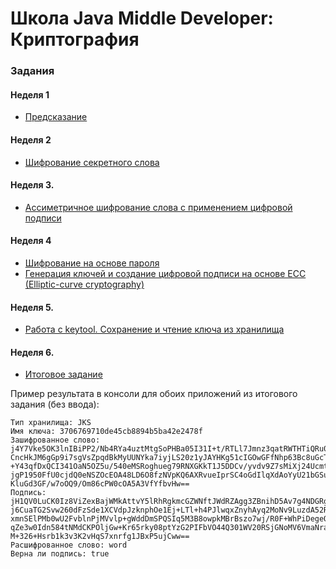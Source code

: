 # Школа Java Middle Developer: Криптография

### Задания
#### Неделя 1
- [Предсказание](./src/main/java/com/example/tasks/Task1_Prediction.java)
#### Неделя 2
- [Шифрование секретного слова](./src/main/java/com/example/tasks/Task2_SecretWordCipher.java)
#### Неделя 3. 
- [Ассиметричное шифрование слова с применением цифровой подписи](./src/main/java/com/example/tasks/Task3_Sign.java)
#### Неделя 4
- [Шифрование на основе пароля](./src/main/java/com/example/tasks/Task4_PBE.java)
- [Генерация ключей и создание цифровой подписи на основе ECC (Elliptic-curve cryptography)](./src/main/java/com/example/tasks/Task4_ECC.java)
#### Неделя 5.
- [Работа с keytool. Сохранение и чтение ключа из хранилища](./src/main/java/com/example/tasks/Task5_Keystore.java)
#### Неделя 6.
- [Итоговое задание](./src/main/java/com/example/tasks/final_task)

Пример результата в консоли для обоих приложений из итогового задания (без ввода): 
```
Тип хранилища: JKS
Имя ключа: 3706769710de45cb8894b5ba42e2478f
Зашифрованное слово: j4Y7Vke5OK3lnIBiPP2/Nb4RYa4uztMtgSoPHBa05I31I+t/RTLl7Jmnz3qatRWTHTiQRu0F4pNL
CncHkJM6gGp9i7sgVsZpqdBkMyUUNYka7iyjLS20z1yJAYHKg51cIGOwGFfNhp63Bc8uGcTXoVm1
+Y43qfDxQCI341OaN5OZ5u/540eMSRoghueg79RNXGKkT1J5DDCv/yvdv9Z7sMiXj24Ucmt3+cvk
jgP1950FfU0cjdQ0eNSZOcEOA48LD6O8fzNVpKQ6AXRvueIprSC4oGdIlqXdAoYyU21bGSueXD0n
KluGd3GF/w7oOQ9/Om86cPW0cOA5A3VfYfbvHw==
Подпись: jH1QV0LuCK0Iz8ViZexBajWMkAttvY5lRhRgkmcGZWNftJWdRZAgg3ZBnihD5Av7g4NDGRggiq4A
j6CuaTG2Svw260dFzSde1XCVdpJzknphOe1Ej+LTl+h4PJlwqxZnyhAyq2MoNv9LuzdA52RbzON7
xmnSElPMb0wU2FvblnPjMVvlp+gWddDmSPQSIq5M3B8owpkMBrBszo7wj/R0F+WhPiDegeOlMzf2
qZe3w0Idn584tNMdCKPOljGw+Kr65rky08ptYzG2PIFbVO44Q301WV20RSjGNoMV6VmaNrasPh/s
M+326+Hsrb1k3v3K2vHqS7xnrfg1JBxP5ujCww==
Расшифрованное слово: word
Верна ли подпись: true
```
